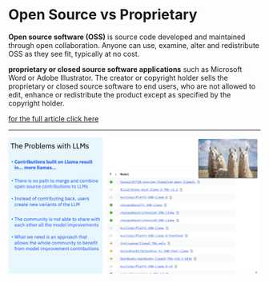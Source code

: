 # Open Source vs Proprietary

**Open source software (OSS)** is source code developed and maintained through open collaboration. Anyone can use, examine, alter and redistribute OSS as they see fit, typically at no cost.

**proprietary or closed source software applications** such as Microsoft Word or Adobe Illustrator. The creator or copyright holder sells the proprietary or closed source software to end users, who are not allowed to edit, enhance or redistribute the product except as specified by the copyright holder.

[for the full article click here](https://www.ibm.com/think/topics/open-source#:~:text=With%20open%20source%2C%20the%20IP,subscription%20or%20proprietary%20license%20fee.)

---

![The problem with LLMs](images/image2.png)